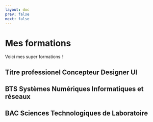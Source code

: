 ```yaml
---
layout: doc
prev: false
next: false
---
```


# Mes formations

Voici mes super formations !

## Titre professionel Concepteur Designer UI

## BTS Systèmes Numériques Informatiques et réseaux
## BAC Sciences Technologiques de Laboratoire
